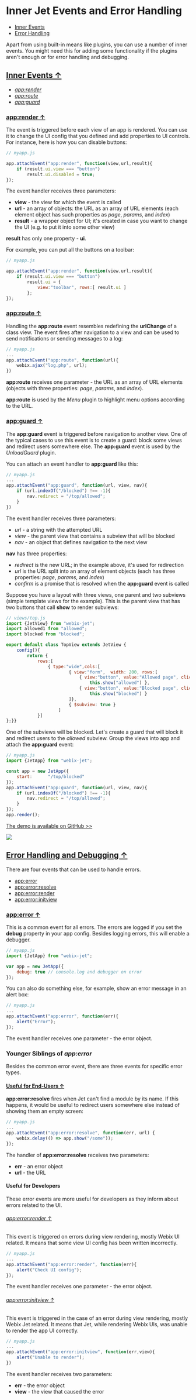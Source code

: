 # <span id="contents">Inner Jet Events and Error Handling

- [Inner Events](#events)
- [Error Handling](#errors)

Apart from using built-in means like plugins, you can use a number of inner events. You might need this for adding some functionality if the plugins aren't enough or for error handling and debugging.

## [<span id="events">Inner Events &uarr;</span>](#contents)

- [*app:render*](#render)
- [*app:route*](#route)
- [*app:guard*](#guard)

### [<span id="render">app:render &uarr;</span>](#events)

The event is triggered before each view of an app is rendered. You can use it to change the UI config that you defined and add properties to UI controls. For instance, here is how you can disable buttons:

```js
// myapp.js

app.attachEvent("app:render", function(view,url,result){
	if (result.ui.view === "button")
		result.ui.disabled = true;
});
```

The event handler receives three parameters:

- **view** - the view for which the event is called
- **url** - an array of objects: the URL as an array of URL elements (each element object has such properties as *page*, *params*, and *index*) 
- **result** - a wrapper object for UI; it's created in case you want to change the UI (e.g. to put it into some other view)

**result** has only one property - **ui**.

For example, you can put all the buttons on a toolbar:

```js
// myapp.js

app.attachEvent("app:render", function(view,url,result){
	if (result.ui.view === "button")
		result.ui = {
			view:"toolbar", rows:[ result.ui ]
		};
});
```

### [<span id="route">app:route &uarr;</span>](#events)

Handling the **app:route** event resembles redefining the **urlChange** of a class view. The event fires after navigation to a view and can be used to send notifications or sending messages to a log:

```js
// myapp.js
...
app.attachEvent("app:route", function(url){
    webix.ajax("log.php", url);
})
```

**app:route** receives one parameter - the URL as an array of URL elements (objects with three properties: *page*, *params*, and *index*).

**app:route** is used by the *Menu* plugin to highlight menu options according to the URL.

### [<span id="guard">app:guard &uarr;</span>](#events)

The **app:guard** event is triggered before navigation to another view. One of the typical cases to use this event is to create a guard: block some views and redirect users somewhere else. The **app:guard** event is used by the *UnloadGuard* plugin.

You can attach an event handler to **app:guard** like this:

```js
// myapp.js
...
app.attachEvent("app:guard", function(url, view, nav){
	if (url.indexOf("/blocked") !== -1){
		nav.redirect = "/top/allowed";
	}
})
```

The event handler receives three parameters:

- *url* - a string with the attempted URL
- *view* - the parent view that contains a subview that will be blocked
- *nav* - an object that defines navigation to the next view

**nav** has three properties:

- *redirect* is the new URL; in the example above, it's used for redirection
- *url* is the URL split into an array of element objects (each has three properties: *page*, *params*, and *index*)
- *confirm* is a promise that is resolved when the **app:guard** event is called

Suppose you have a layout with three views, one parent and two subviews (simple template views for the example). This is the parent view that has two buttons that call **show** to render subviews:

```js
// views/top.js
import {JetView} from "webix-jet";
import allowed1 from "allowed";
import blocked from "blocked";

export default class TopView extends JetView {
	config(){
		return {
			rows:[
				{ type:"wide",cols:[
						{ view:"form",  width: 200, rows:[
							{ view:"button", value:"Allowed page", click:() =>
								this.show("allowed") },
							{ view:"button", value:"Blocked page", click:() =>
								this.show("blocked") }
						]},
						{ $subview: true }
					]
			}]
};}}
```

One of the subviews will be blocked. Let's create a guard that will block it and redirect users to the *allowed* subview. Group the views into app and attach the **app:guard** event:

```js
// myapp.js
import {JetApp} from "webix-jet";

const app = new JetApp({
	start:		"/top/blocked"
});
app.attachEvent("app:guard", function(url, view, nav){
	if (url.indexOf("/blocked") !== -1){
		nav.redirect = "/top/allowed";
	}
});
app.render();
```

[The demo is available on GitHub >>](https://github.com/webix-hub/jet-demos/blob/master/sources/appguard.js)

![](../images/appguard.png)

## [<span id="errors">Error Handling and Debugging &uarr;</span>](#contents)

There are four events that can be used to handle errors.

- [app:error](#error)
- [app:error:resolve](#err_resolve)
- [app:error:render](#err_render)
- [app:error:initview](#err_initview)

### [<span id="error">app:error &uarr;</span>](#errors)

This is a common event for all errors. The errors are logged if you set the **debug** property in your app config. Besides logging errors, this will enable a debugger.

```js
// myapp.js
import {JetApp} from "webix-jet";

var app = new JetApp({
    debug: true // console.log and debugger on error
});
```

You can also do something else, for example, show an error message in an alert box:

```js
// myapp.js
...
app.attachEvent("app:error", function(err){
    alert("Error");
});
```

The event handler receives one parameter - the error object.

### Younger Siblings of *app:error*

Besides the common error event, there are three events for specific error types.

#### [<span id="err_resolve">Useful for End-Users &uarr;</span>](#errors)

**app:error:resolve** fires when Jet can't find a module by its name. If this happens, it would be useful to redirect users somewhere else instead of showing them an empty screen:

```js
// myapp.js
...
app.attachEvent("app:error:resolve", function(err, url) {
    webix.delay(() => app.show("/some"));
});
```

The handler of **app:error:resolve** receives two parameters:

- **err** - an error object
- **url** - the URL

#### Useful for Developers

These error events are more useful for developers as they inform about errors related to the UI.

###### [<span id="err_render">app:error:render &uarr;</span>](#errors)

This event is triggered on errors during view rendering, mostly Webix UI related. It means that some view UI config has been written incorrectly.

```js
// myapp.js
...
app.attachEvent("app:error:render", function(err){
    alert("Check UI config");
});
```

The event handler receives one parameter - the error object.

###### [<span id="err_initview">app:error:initview &uarr;</span>](#errors)

This event is triggered in the case of an error during view rendering, mostly Webix Jet related. It means that Jet, while rendering Webix UIs, was unable to render the app UI correctly.

```js
// myapp.js
...
app.attachEvent("app:error:initview", function(err,view){
    alert("Unable to render");
})
```

The event handler receives two parameters:

- **err** - the error object
- **view** - the view that caused the error
